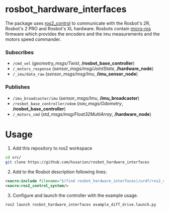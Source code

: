 # rosbot_hardware_interfaces

The package uses [ros2_control](https://github.com/ros-controls/ros2_control) to communicate with the Rosbot's 2R, Rosbot's 2 PRO and Rosbot's XL hardware.
Rosbots contain [micro-ros](https://micro.ros.org/) firmware which provides the encoders and the imu measurements and the motors speed commander.

### Subscribes

- `/cmd_vel` (*geometry_msgs/Twist*, **/rosbot_base_controller**)
- `/_motors_response` (*sensor_msgs/msg/JointState*, **/hardware_node**)
- `/_imu/data_raw` (*sensor_msgs/msg/Imu*, **/imu_sensor_node**)

### Publishes
- `/imu_broadcaster/imu` (*sensor_msgs/Imu*, **/imu_broadcaster**)
- `/rosbot_base_controller/odom` (*nav_msgs/Odometry*, **/rosbot_base_controller**)
- `/_motors_cmd` (*std_msgs/msg/Float32MultiArray*, **/hardware_node**)

# Usage
1. Add this repository to ros2 workspace
```bash
cd src/
git clone https://github.com/husarion/rosbot_hardware_interfaces
```

2. Add to the Rosbot description following lines:
```xml
<xacro:include filename="$(find rosbot_hardware_interfaces)/urdf/ros2_control.urdf.xacro" />
<xacro:ros2_control_system/>
```

3. Configure and launch the controller with the example usage.
```bash
ros2 launch rosbot_hardware_interfaces example_diff_drive.launch.py
```